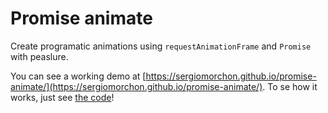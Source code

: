 # Promise animate

Create programatic animations using `requestAnimationFrame` and `Promise` with peaslure.

You can see a working demo at [https://sergiomorchon.github.io/promise-animate/](https://sergiomorchon.github.io/promise-animate/).
To se how it works, just see [the code](./index.html)!
